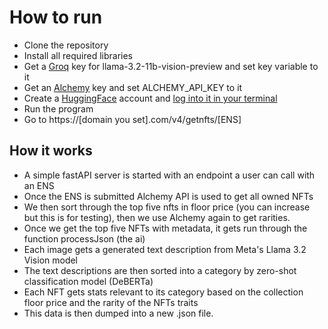 # How to run
- Clone the repository
- Install all required libraries
- Get a [Groq](https://console.groq.com/login) key for llama-3.2-11b-vision-preview and set key variable to it
- Get an [Alchemy](https://www.alchemy.com/) key and set ALCHEMY_API_KEY to it
- Create a [HuggingFace](https://huggingface.co/) account and [log into it in your terminal](https://huggingface.co/docs/huggingface_hub/en/guides/clihttps://huggingface.co/docs/huggingface_hub/en/guides/cli)
- Run the program
- Go to https://[domain you set].com/v4/getnfts/[ENS]
## How it works
- A simple fastAPI server is started with an endpoint a user can call with an ENS
- Once the ENS is submitted Alchemy API is used to get all owned NFTs
- We then sort through the top five nfts in floor price (you can increase but this is for testing), then we use Alchemy again to get rarities.  
- Once we get the top five NFTs with metadata, it gets run through the function processJson (the ai)
- Each image gets a generated text description from Meta's Llama 3.2 Vision model
- The text descriptions are then sorted into a category by zero-shot classification model (DeBERTa)
- Each NFT gets stats relevant to its category based on the collection floor price and the rarity of the NFTs traits
- This data is then dumped into a new .json file.
